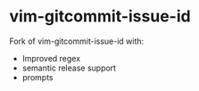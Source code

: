 # vim-gitcommit-issue-id
Fork of vim-gitcommit-issue-id with:
- Improved regex
- semantic release support
- prompts
